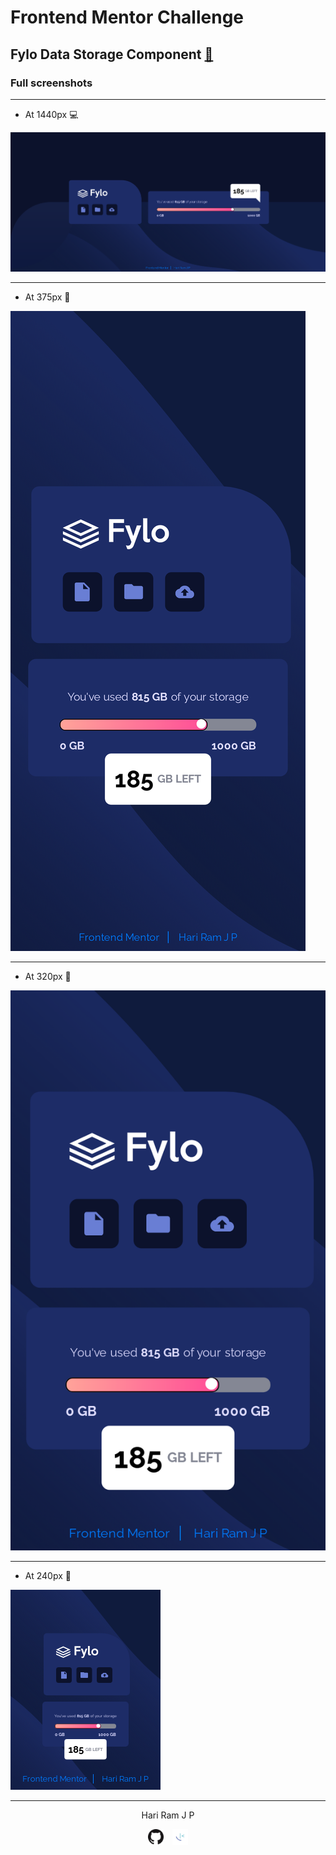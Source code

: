 # Frontend Mentor Challenge

## Fylo Data Storage Component [:link:][link]

### Full screenshots

---

- At 1440px :computer:

![At 1440px][at1440px]

---

- At 375px :iphone:

![At 375px][at375px]

---

- At 320px :iphone:

![At 320px][at320px]

---

- At 240px :iphone:

![At 240px][at240px]

---

<!-- HTML content -->

<p style="text-align: center;">Hari Ram J P</p>
<p style="text-align: center;"><a href="https://github.com/hariramjp777" title="GitHub"><img src="./assets/images/github-icon.png"style="margin-right: 10px;width: 25px;"></a>
<a href="https://www.frontendmentor.io/profile/hariramjp777" title="Frontend mentor">
<img src="./assets/images/favicon-32x32.png" style="width: 25px;"></a></p>

[link]: https://hariramjp777.github.io "Live Site"
[at1440px]: ./assets/designs/at1440px.png "At 1440px"
[at375px]: ./assets/designs/at375px.png "At 375px"
[at320px]: ./assets/designs/at320px.png "At 320px"
[at240px]: ./assets/designs/at240px.png "At 240px"
